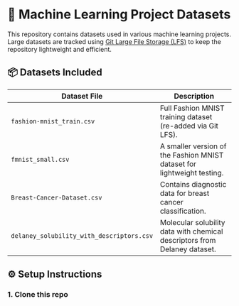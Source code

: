 # 🧠 Machine Learning Project Datasets

This repository contains datasets used in various machine learning projects. Large datasets are tracked using [Git Large File Storage (LFS)](https://git-lfs.github.com/) to keep the repository lightweight and efficient.

## 📦 Datasets Included

| Dataset File                             | Description                                                                 |
|------------------------------------------|-----------------------------------------------------------------------------|
| `fashion-mnist_train.csv`               | Full Fashion MNIST training dataset (re-added via Git LFS).                |
| `fmnist_small.csv`                      | A smaller version of the Fashion MNIST dataset for lightweight testing.    |
| `Breast-Cancer-Dataset.csv`             | Contains diagnostic data for breast cancer classification.                 |
| `delaney_solubility_with_descriptors.csv` | Molecular solubility data with chemical descriptors from Delaney dataset. |

## ⚙️ Setup Instructions

### 1. Clone this repo

